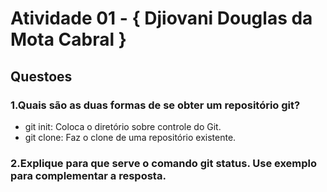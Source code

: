 # Atividade 01 - { Djiovani Douglas da Mota Cabral }

## Questoes

### 1.Quais são as duas formas de se obter um repositório git?
  - git init: Coloca o diretório sobre controle do Git.
  - git clone: Faz o clone de uma repositório existente.

### 2.Explique para que serve o comando git status. Use exemplo para complementar a resposta.
